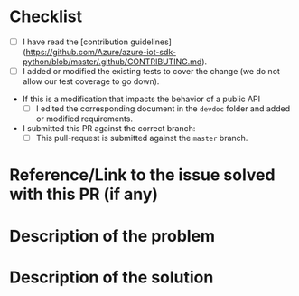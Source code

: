 <!--
Thank you for helping us improve the Azure IoT python SDK!

Here's a little checklist of things that will help it make its way to the repository: Note that you don't have to check all the boxes, we can help you with that. 
This being said, the more you do, the quicker it'll go through our gated build! 
--> 

# Checklist
- [ ] I have read the [contribution guidelines] (https://github.com/Azure/azure-iot-sdk-python/blob/master/.github/CONTRIBUTING.md).
- [ ] I added or modified the existing tests to cover the change (we do not allow our test coverage to go down).
- If this is a modification that impacts the behavior of a public API
  - [ ] I edited the corresponding document in the `devdoc` folder and added or modified requirements.
- I submitted this PR against the correct branch: 
  - [ ] This pull-request is submitted against the `master` branch. 

# Reference/Link to the issue solved with this PR (if any)

# Description of the problem
<!-- Please be as precise as possible: what issue you experienced, how often... -->

# Description of the solution
<!-- How you solved the issue and the other things you considered and maybe rejected --> 